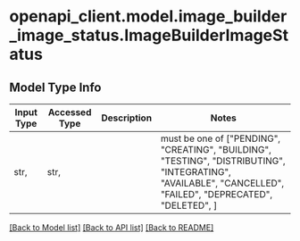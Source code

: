 # openapi_client.model.image_builder_image_status.ImageBuilderImageStatus

## Model Type Info
Input Type | Accessed Type | Description | Notes
------------ | ------------- | ------------- | -------------
str,  | str,  |  | must be one of ["PENDING", "CREATING", "BUILDING", "TESTING", "DISTRIBUTING", "INTEGRATING", "AVAILABLE", "CANCELLED", "FAILED", "DEPRECATED", "DELETED", ] 

[[Back to Model list]](../../README.md#documentation-for-models) [[Back to API list]](../../README.md#documentation-for-api-endpoints) [[Back to README]](../../README.md)

